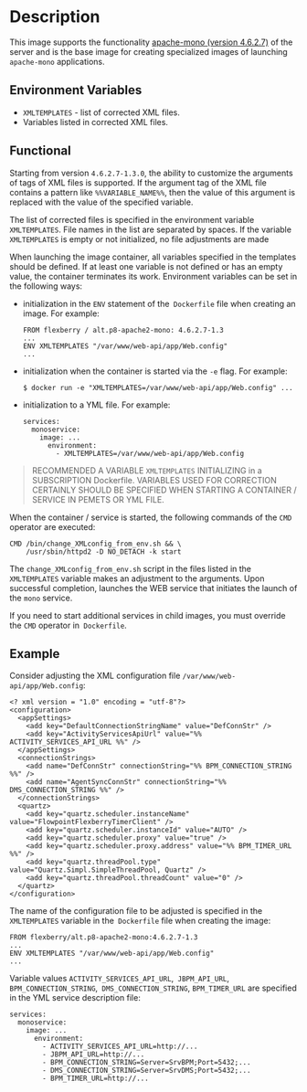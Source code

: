 # Description

This image supports the functionality [apache-mono (version 4.6.2.7)](https://github.com/Flexberry/dockerfiles/blob/master/alt.p8-apache2/README.md) of the server and is the base image for creating specialized images of launching `apache-mono` applications.

## Environment Variables

- `XMLTEMPLATES` - list of corrected XML files.
- Variables listed in corrected XML files.

## Functional

Starting from version `4.6.2.7-1.3.0`, the ability to customize the arguments of tags of XML files is supported.
If the argument tag of the XML file contains a pattern like `%%VARIABLE_NAME%%`,
then the value of this argument is replaced with the value of the specified variable.

The list of corrected files is specified in the environment variable `XMLTEMPLATES`.
File names in the list are separated by spaces.
If the variable `XMLTEMPLATES` is empty or not initialized, no file adjustments are made

When launching the image container, all variables specified in the templates should be defined.
If at least one variable is not defined or has an empty value, the container terminates its work.
Environment variables can be set in the following ways:
- initialization in the `ENV` statement of the` Dockerfile` file when creating an image. For example:
  ```
  FROM flexberry / alt.p8-apache2-mono: 4.6.2.7-1.3
  ...
  ENV XMLTEMPLATES "/var/www/web-api/app/Web.config"
  ...
  ```
- initialization when the container is started via the `-e` flag. For example:
  ```
  $ docker run -e "XMLTEMPLATES=/var/www/web-api/app/Web.config" ...
  ```
  
- initialization to a YML file.
For example:
  ```
  services:
    monoservice:
      image: ...
        environment:
          - XMLTEMPLATES=/var/www/web-api/app/Web.config
  ```

>RECOMMENDED A VARIABLE `XMLTEMPLATES` INITIALIZING in a SUBSCRIPTION Dockerfile. VARIABLES USED FOR CORRECTION CERTAINLY SHOULD BE SPECIFIED WHEN STARTING A CONTAINER / SERVICE IN PEMETS OR YML FILE.

When the container / service is started, the following commands of the `CMD` operator are executed:
```
CMD /bin/change_XMLconfig_from_env.sh && \
    /usr/sbin/httpd2 -D NO_DETACH -k start
```

The `change_XMLconfig_from_env.sh` script in the files listed in the `XMLTEMPLATES` variable makes an adjustment to the arguments.
Upon successful completion, launches the WEB service that initiates the launch of the `mono` service.

If you need to start additional services in child images, you must override the `CMD` operator in` Dockerfile`.

## Example

Consider adjusting the XML configuration file `/var/www/web-api/app/Web.config`:
```
<? xml version = "1.0" encoding = "utf-8"?>
<configuration>
  <appSettings>
    <add key="DefaultConnectionStringName" value="DefConnStr" />
    <add key="ActivityServicesApiUrl" value="%% ACTIVITY_SERVICES_API_URL %%" />
  </appSettings>
  <connectionStrings>
    <add name="DefConnStr" connectionString="%% BPM_CONNECTION_STRING %%" />
    <add name="AgentSyncConnStr" connectionString="%% DMS_CONNECTION_STRING %%" />
  </connectionStrings>
  <quartz>
    <add key="quartz.scheduler.instanceName" value="FlowpointFlexberryTimerClient" />
    <add key="quartz.scheduler.instanceId" value="AUTO" />
    <add key="quartz.scheduler.proxy" value="true" />
    <add key="quartz.scheduler.proxy.address" value="%% BPM_TIMER_URL %%" />
    <add key="quartz.threadPool.type" value="Quartz.Simpl.SimpleThreadPool, Quartz" />
    <add key="quartz.threadPool.threadCount" value="0" />
  </quartz>
</configuration>
```

The name of the configuration file to be adjusted is specified in the `XMLTEMPLATES` variable in the` Dockerfile` file when creating the image:
  ```
  FROM flexberry/alt.p8-apache2-mono:4.6.2.7-1.3
  ...
  ENV XMLTEMPLATES "/var/www/web-api/app/Web.config"
  ...
  ```

Variable values
`ACTIVITY_SERVICES_API_URL`,` JBPM_API_URL`, `BPM_CONNECTION_STRING`,` DMS_CONNECTION_STRING`, `BPM_TIMER_URL` are specified in the YML service description file:
```
services:
  monoservice:
    image: ...
      environment:
        - ACTIVITY_SERVICES_API_URL=http://...
        - JBPM_API_URL=http://...
        - BPM_CONNECTION_STRING=Server=SrvBPM;Port=5432;...
        - DMS_CONNECTION_STRING=Server=SrvDMS;Port=5432;...
        - BPM_TIMER_URL=http://...
```
